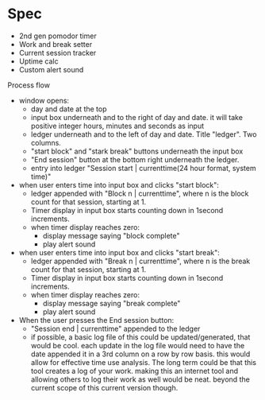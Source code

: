 # Spec

- 2nd gen pomodor timer
- Work and break setter
- Current session tracker
- Uptime calc
- Custom alert sound

Process flow
- window opens:
    - day and date at the top
    - input box underneath and to the right of day and date. it will take positive integer hours, minutes and seconds as input
    - ledger underneath and to the left of day and date. Title "ledger". Two columns.
    - "start block" and "stark break" buttons underneath the input box
    - "End session" button at the bottom right underneath the ledger.
    - entry into ledger "Session start | currenttime(24 hour format, system time)"
- when user enters time into input box and clicks "start block":
    - ledger appended with "Block n | currenttime", where n is the block count for that session, starting at 1.
    - Timer display in input box starts counting down in 1second increments.
    - when timer display reaches zero:
        - display message saying "block complete"
        - play alert sound
- when user enters time into input box and clicks "start break":
    - ledger appended with "Break n | currenttime", where n is the break count for that session, starting at 1.
    - Timer display in input box starts counting down in 1second increments.
    - when timer display reaches zero:
        - display message saying "break complete"
        - play alert sound
- When the user presses the End session button:
    -   "Session end | currenttime" appended to the ledger
    - if possible, a basic log file of this could be updated/generated, that would be cool. each update in the log file would need to have the date appended it in a 3rd column on a row by row basis. this would allow for effective time use analysis. The long term could be that this tool creates a log of your work. making this an internet tool and allowing others to log their work as well would be neat. beyond the current scope of this current version though.
    

    